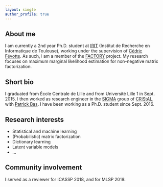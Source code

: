 ```yaml
---
layout: single
author_profile: true
---
```


## About me

I am currently a 2nd year Ph.D. student at [IRIT](http://www.irit.fr) (Institut de Recherche en Informatique de Toulouse), working under the supervision of [Cédric Févotte](http://www.irit.fr/~Cedric.Fevotte). As such, I am a member of the [FACTORY](http://projectfactory.irit.fr/index.html) project. My research focuses on maximum marginal likelihood estimation for non-negative matrix factorization.

## Short bio

I graduated from École Centrale de Lille and from Université Lille 1 in Sept. 2015. I then worked as research engineer in the [SIGMA](https://www.cristal.univ-lille.fr/?rubrique27&eid=30) group of [CRIStAL](https://www.cristal.univ-lille.fr), with [Patrick Bas](http://patrickbas.ec-lille.fr/Patrick_Bas_home_page/Home_Page.html). I have been working as a Ph.D. student since Sept. 2016.

## Research interests
* Statistical and machine learning
* (Probabilistic) matrix factorization
* Dictionary learning
* Latent variable models
* ...

## Community involvement

I served as a reviewer for ICASSP 2018, and for MLSP 2018.